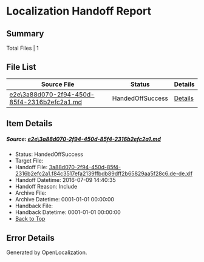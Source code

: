 # <a name='report-top'></a> Localization Handoff Report

## Summary
 Total Files | 1

## File List
 Source File | Status | Details 
 ----------- | ------ | ------- 
 [e2e\3a88d070-2f94-450d-85f4-2316b2efc2a1.md](https://github.com/OpenLocalizationTestOrg/oltest/blob/d5894acc88497f0cf40305980c4f11cd113a86e9/e2e/3a88d070-2f94-450d-85f4-2316b2efc2a1.md) | HandedOffSuccess | [Details](#98c1de4f1ca8a386ec61cfd79c74adf1c88bc5892)

## Item Details
##### <a name='98c1de4f1ca8a386ec61cfd79c74adf1c88bc5892'></a> Source: [e2e\3a88d070-2f94-450d-85f4-2316b2efc2a1.md](https://github.com/OpenLocalizationTestOrg/oltest/blob/d5894acc88497f0cf40305980c4f11cd113a86e9/e2e/3a88d070-2f94-450d-85f4-2316b2efc2a1.md)
* Status: HandedOffSuccess
* Target File: 
* Handoff File: [3a88d070-2f94-450d-85f4-2316b2efc2a1.f84c3517efa2139ffbdb89dff2b65829aa5f28c6.de-de.xlf](https://github.com/OpenLocalizationTestOrg/olhandoff-e2e/blob/58fa811994f9b8310686998ad79f4e2bc6f7d895/ol-handoff/OpenLocalizationTestOrg/oltest-dede-fly/ci/ht/3a88d070-2f94-450d-85f4-2316b2efc2a1.f84c3517efa2139ffbdb89dff2b65829aa5f28c6.de-de.xlf)
* Handoff Datetime: 2016-07-09 14:40:35
* Handoff Reason: Include
* Archive File: 
* Archive Datetime: 0001-01-01 00:00:00
* Handback File: 
* Handback Datetime: 0001-01-01 00:00:00
* [Back to Top](#report-top)


## Error Details

Generated by OpenLocalization.
